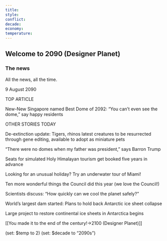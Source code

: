 ```yaml
---
title: 
style: 
conflict: 
decade: 
economy: 
temperature: 
---
```


## Welcome to 2090 (Designer Planet)


### The news

All the news, all the time.

9 August 2090

TOP ARTICLE

New-New Singapore named Best Dome of 2092: “You can’t even see the dome,” say happy residents

OTHER STORIES TODAY

De-extinction update: Tigers, rhinos latest creatures to be resurrected through gene editing, available to adopt as miniature pets

“There were no domes when my father was president,” says Barron Trump

Seats for simulated Holy Himalayan tourism get booked five years in advance

Looking for an unusual holiday? Try an underwater tour of Miami!

Ten more wonderful things the Council did this year (we love the Council!)

Scientists discuss: “How quickly can we cool the planet safely?”

World’s largest dam started: Plans to hold back Antarctic ice sheet collapse

Large project to restore continental ice sheets in Antarctica begins

[[You made it to the end of the century!->2100 (Designer Planet)]]

(set: $temp to 2) (set: $decade to “2090s”)
